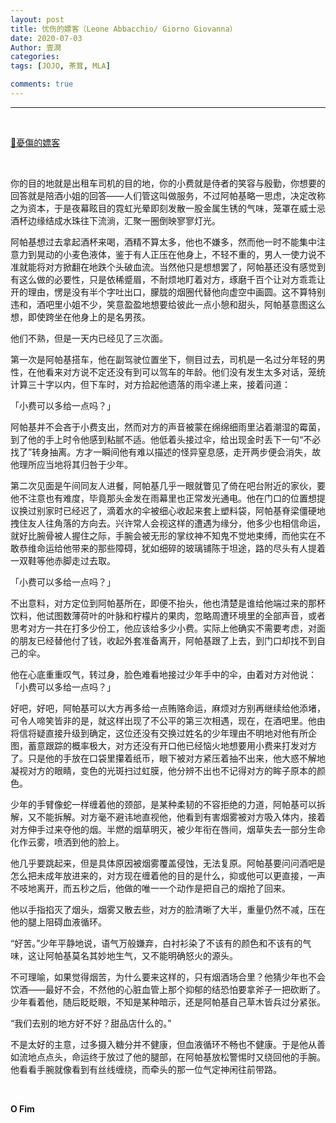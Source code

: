 ```yaml
---
layout: post
title: 忧伤的嫖客（Leone Abbacchio/ Giorno Giovanna）
date: 2020-07-03
Author: 壹澗
categories: 
tags: [JOJO, 茶茸, MLA]

comments: true
--- 
```


***

<br/>

[🎵憂傷的嫖客](https://www.youtube.com/watch?v=PRsdg6Yn0U0 "憂傷的嫖客")

<br/>

你的目的地就是出租车司机的目的地，你的小费就是侍者的笑容与殷勤，你想要的回答就是陪酒小姐的回答——人们管这叫做服务，不过阿帕基略一思虑，决定改称之为资本，于是夜幕眩目的霓虹光晕即刻发散一股金属生锈的气味，笼罩在威士忌酒杯边缘结成水珠往下流淌，汇聚一圈倒映寥寥灯光。

阿帕基想过去拿起酒杯来喝，酒精不算太多，他也不嫌多，然而他一时不能集中注意力到晃动的小麦色液体，鉴于有人正压在他身上，不轻不重的，男人一使力说不准就能将对方掀翻在地跌个头破血流。当然他只是想想罢了，阿帕基还没有感觉到有这么做的必要性，只是依稀蹙眉，不耐烦地盯着对方，琢磨千百个让对方乖乖让开的理由，愣是没有半个字吐出口，朦胧的烟圈代替他向虚空中画圆。这不算特别违和，酒吧里小姐不少，笑意盈盈地想要给彼此一点小憩和甜头，阿帕基意图这么想，即使跨坐在他身上的是名男孩。

他们不熟，但是一天内已经见了三次面。

第一次是阿帕基搭车，他在副驾驶位置坐下，侧目过去，司机是一名过分年轻的男性，在他看来对方说不定还没有到可以驾车的年龄。他们没有发生太多对话，笼统计算三十字以内，但下车时，对方拾起他遗落的雨伞递上来，接着问道：

「小费可以多给一点吗？」

阿帕基并不会吝于小费支出，然而对方的声音被蒙在绵绵细雨里沾着潮湿的霉菌，到了他的手上时令他感到粘腻不适。他低着头接过伞，给出现金时丢下一句“不必找了”转身抽离。方才一瞬间他有难以描述的怪异窒息感，走开两步便会消失，故他理所应当地将其归咎于少年。

第二次见面是午间同友人进餐，阿帕基几乎一眼就瞥见了倚在吧台附近的家伙，要他不注意也有难度，毕竟那头金发在雨幕里也正常发光通电。他在门口的位置想提议换过别家时已经迟了，滴着水的伞被细心收起来套上塑料袋，阿帕基脊梁僵硬地拽住友人往角落的方向去。兴许常人会视这样的遭遇为缘分，他多少也相信命运，就好比腕骨被人握住之际，手腕会被无形的掌纹神不知鬼不觉地束缚，而他实在不敢恭维命运给他带来的那些障碍，犹如细碎的玻璃铺陈于坦途，路的尽头有人提着一双鞋等他赤脚走过去取。

「小费可以多给一点吗？」

不出意料，对方定位到阿帕基所在，即便不抬头，他也清楚是谁给他端过来的那杯饮料，他试图数薄荷叶的叶脉和柠檬片的果肉，忽略周遭环境里的全部声音，或者思考对方一共在打多少份工，他应该给多少小费。实际上他确实不需要考虑，对面的朋友已经替他付了钱，收起外套准备离开，阿帕基跟了上去，到门口却找不到自己的伞。

他在心底重重叹气，转过身，脸色难看地接过少年手中的伞，由着对方对他说：「小费可以多给一点吗？」

好吧，好吧，阿帕基可以大方再多给一点贿赂命运，麻烦对方别再继续给他添堵，可令人啼笑皆非的是，就这样出现了不公平的第三次相遇，现在，在酒吧里。他由将信将疑直接升级到确定，这位还没有交换过姓名的少年理由不明地对他有所企图，蓄意跟踪的概率极大，对方还没有开口他已经恼火地想要用小费来打发对方了。只是他的手放在口袋里攥着纸币，眼下被对方紧压着抽不出来，他大惑不解地凝视对方的眼睛，变色的光斑扫过虹膜，他分辨不出也不记得对方的眸子原本的颜色。

少年的手臂像蛇一样缠着他的颈部，是某种柔韧的不容拒绝的力道，阿帕基可以拆解，又不能拆解。对方毫不避讳地直视他，他看到有害烟雾被对方吸入体内，接着对方伸手过来夺他的烟。半燃的烟草明灭，被少年衔在唇间，烟草失去一部分生命化作云雾，喷洒到他的脸上。

他几乎要跳起来，但是具体原因被烟雾覆盖侵蚀，无法复原。阿帕基要问问酒吧是怎么把未成年放进来的，对方现在缠着他的目的是什么，抑或他可以更直接，一声不吱地离开，而五秒之后，他做的唯一一个动作是把自己的烟抢了回来。

他以手指掐灭了烟头，烟雾又散去些，对方的脸清晰了大半，重量仍然不减，压在他的腿上阻碍血液循环。

“好苦。”少年平静地说，语气万般嫌弃，白衬衫染了不该有的颜色和不该有的气味，这让阿帕基莫名其妙地生气，又不能明确怒火的源头。

不可理喻，如果觉得烟苦，为什么要来这样的，只有烟酒场合里？他猜少年也不会饮酒——最好不会，不然他的心脏血管上那个抑郁的结恐怕要拿斧子一把砍断了。少年看着他，随后眨眨眼，不知是某种暗示，还是阿帕基自己草木皆兵过分紧张。

“我们去别的地方好不好？甜品店什么的。”

不是太好的主意，过多摄入糖分并不健康，但血液循环不畅也不健康。于是他从善如流地点点头，命运终于放过了他的腿部，在阿帕基放松警惕时又绕回他的手腕。他看看手腕就像看到有丝线缠绕，而牵头的那一位气定神闲往前带路。

<br/>

**O Fim**
